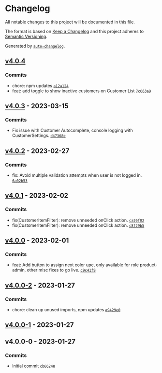 # Changelog

All notable changes to this project will be documented in this file.

The format is based on [Keep a Changelog](https://keepachangelog.com/en/1.0.0/)
and this project adheres to [Semantic Versioning](https://semver.org/spec/v2.0.0.html).

Generated by [`auto-changelog`](https://github.com/CookPete/auto-changelog).

## [v4.0.4](https://github.com/UtahGooner/barcode-admin/compare/v4.0.3...v4.0.4)

### Commits

- chore: npm updates [`a12a124`](https://github.com/UtahGooner/barcode-admin/commit/a12a1247b7508047da48eb08666aed67126db9fd)
- feat: add toggle to show inactive customers on Customer List [`7c063a9`](https://github.com/UtahGooner/barcode-admin/commit/7c063a9507f2ef0280adff15a858b35249085457)

## [v4.0.3](https://github.com/UtahGooner/barcode-admin/compare/v4.0.2...v4.0.3) - 2023-03-15

### Commits

- Fix issue with Customer Autocomplete, console logging with CustomerSettings. [`d47368e`](https://github.com/UtahGooner/barcode-admin/commit/d47368e49b950b4966b2de8227e1d78ca33fcafc)

## [v4.0.2](https://github.com/UtahGooner/barcode-admin/compare/v4.0.1...v4.0.2) - 2023-02-27

### Commits

- fix: Avoid multiple validation attempts when user is not logged in. [`6a02b53`](https://github.com/UtahGooner/barcode-admin/commit/6a02b5369274b99c5c54d8eb78722180f02e55f2)

## [v4.0.1](https://github.com/UtahGooner/barcode-admin/compare/v4.0.0...v4.0.1) - 2023-02-02

### Commits

- fix(CustomerItemFilter): remove unneeded onClick action. [`ca36f02`](https://github.com/UtahGooner/barcode-admin/commit/ca36f02787edfb6acd98eb76a96c0463809ff66d)
- fix(CustomerItemFilter): remove unneeded onClick action. [`c8f29b5`](https://github.com/UtahGooner/barcode-admin/commit/c8f29b5d04c1292ec0e17afb4ea4aab31d1295bc)

## [v4.0.0](https://github.com/UtahGooner/barcode-admin/compare/v4.0.0-2...v4.0.0) - 2023-02-01

### Commits

- feat: Add button to assign next color upc, only available for role product-admin, other misc fixes to go live. [`c9c41f9`](https://github.com/UtahGooner/barcode-admin/commit/c9c41f9c66dd73c5056ea25a2fa51053ba1c3032)

## [v4.0.0-2](https://github.com/UtahGooner/barcode-admin/compare/v4.0.0-1...v4.0.0-2) - 2023-01-27

### Commits

- chore: clean up unused imports, npm updates [`a9429e0`](https://github.com/UtahGooner/barcode-admin/commit/a9429e0dea694a681a76a313fa16242078a54a27)

## [v4.0.0-1](https://github.com/UtahGooner/barcode-admin/compare/v4.0.0-0...v4.0.0-1) - 2023-01-27

## v4.0.0-0 - 2023-01-27

### Commits

- Initial commit [`cb66248`](https://github.com/UtahGooner/barcode-admin/commit/cb66248dc75a5cb09fb810a20c2a8eae42ddd018)
